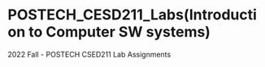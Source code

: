 # POSTECH_CESD211_Labs(Introduction to Computer SW systems)
2022 Fall - POSTECH CSED211 Lab Assignments
